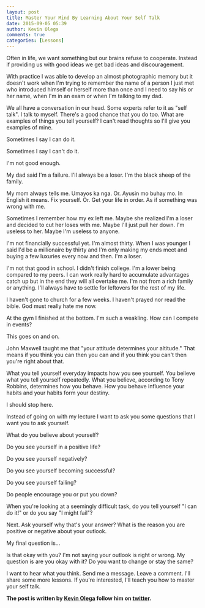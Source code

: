 ```yaml
---
layout: post
title: Master Your Mind By Learning About Your Self Talk
date: 2015-09-05 05:39
author: Kevin Olega
comments: true
categories: [Lessons]
---
```

Often in life, we want something but our brains refuse to cooperate. Instead if providing us with good ideas we get bad ideas and discouragement.&nbsp;

With practice I was able to develop an almost photographic memory but it doesn't work when I'm trying to remember the name of a person I just met who introduced himself or herself more than once and I need to say his or her name, when I'm in an exam or when I'm talking to my dad.&nbsp;

We all have a conversation in our head. Some experts refer to it as "self talk". I talk to myself. There's a good chance that you do too. What are examples of things you tell yourself? I can't read thoughts so I'll give you examples of mine.&nbsp;

Sometimes I say I can do it.&nbsp;

Sometimes I say I can't do it.&nbsp;

I'm not good enough.&nbsp;

My dad said I'm a failure. I'll always be a loser. I'm the black sheep of the family.&nbsp;

My mom always tells me. Umayos ka nga. Or. Ayusin mo buhay mo. In English it means. Fix yourself. Or. Get your life in order. As if something was wrong with me.&nbsp;

Sometimes I remember how my ex left me. Maybe she realized I'm a loser and decided to cut her loses with me. Maybe I'll just pull her down. I'm useless to her. Maybe I'm useless to anyone.&nbsp;

I'm not financially successful yet. I'm almost thirty. When I was younger I said I'd be a millionaire by thirty and I'm only making my ends meet and buying a few luxuries every now and then. I'm a loser.

I'm not that good in school. I didn't finish college. I'm a lower being compared to my peers. I can work really hard to accumulate advantages catch up but in the end they will all overtake me. I'm not from a rich family or anything. I'll always have to settle for leftovers for the rest of my life.&nbsp;

I haven't gone to church for a few weeks. I haven't prayed nor read the bible. God must really hate me now.&nbsp;

At the gym I finished at the bottom. I'm such a weakling. How can I compete in events?

This goes on and on.&nbsp;

John Maxwell taught me that "your attitude determines your altitude." That means if you think you can then you can and if you think you can't then you're right about that.&nbsp;

What you tell yourself everyday impacts how you see yourself. You believe what you tell yourself repeatedly. What you believe, according to Tony Robbins, determines how you behave. How you behave influence your habits and your habits form your destiny.&nbsp;

I should stop here.&nbsp;

Instead of going on with my lecture I want to ask you some questions that I want you to ask yourself.&nbsp;

What do you believe about yourself?

Do you see yourself in a positive life?

Do you see yourself negatively?

Do you see yourself becoming successful?&nbsp;

Do you see yourself failing?

Do people encourage you or put you down?

When you're looking at a seemingly difficult task, do you tell yourself "I can do it!" or do you say "I might fail"?

Next. Ask yourself why that's your answer? What is the reason you are positive or negative about your outlook.

My final question is...

Is that okay with you? I'm not saying your outlook is right or wrong. My question is are you okay with it? Do you want to change or stay the same?

I want to hear what you think. Send me a message. Leave a comment. I'll share some more lessons. If you're interested, I'll teach you how to master your self talk.&nbsp;&nbsp;

<strong>The post is written by <a href="http://kevinolega.com">Kevin Olega</a> follow him on <a href="http://twitter.com/kevinolega">twitter</a>.</strong>

